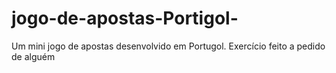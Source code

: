 # jogo-de-apostas-Portigol-
Um mini jogo de apostas desenvolvido em Portugol. Exercício feito a pedido de alguém
